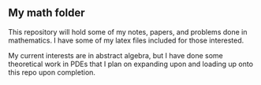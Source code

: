 ## My math folder

This repository will hold some of my notes, papers, and problems done in mathematics. I have some of my latex files included for those interested. 

My current interests are in abstract algebra, but I have done some theoretical work in PDEs that I plan on expanding upon and loading up onto this repo upon completion. 
